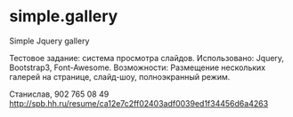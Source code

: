 # simple.gallery
Simple Jquery gallery

Тестовое задание: система просмотра слайдов.
Использовано: Jquery, Bootstrap3, Font-Awesome.
Возможности: Размещение нескольких галерей на странице, слайд-шоу, полноэкранный режим.

Станислав, 902 765 08 49
http://spb.hh.ru/resume/ca12e7c2ff02403adf0039ed1f34456d6a4263
